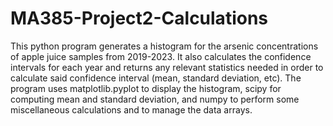 # MA385-Project2-Calculations

This python program generates a histogram for the arsenic concentrations of apple juice samples from 2019-2023. It also calculates the confidence intervals for each year and returns any relevant statistics needed in order to calculate said confidence interval (mean, standard deviation, etc). The program uses matplotlib.pyplot to display the histogram, scipy for computing mean and standard deviation, and numpy to perform some miscellaneous calculations and to manage the data arrays.

